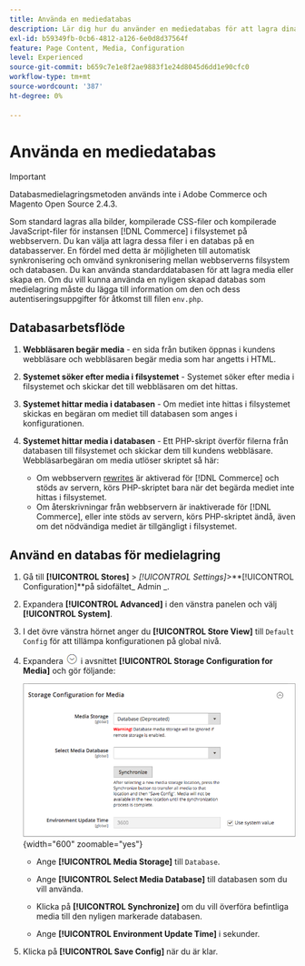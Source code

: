 ```yaml
---
title: Använda en mediedatabas
description: Lär dig hur du använder en mediedatabas för att lagra dina [!DNL Commerce] mediefiler.
exl-id: b59349fb-0cb6-4812-a126-6e0d8d37564f
feature: Page Content, Media, Configuration
level: Experienced
source-git-commit: b659c7e1e8f2ae9883f1e24d8045d6dd1e90cfc0
workflow-type: tm+mt
source-wordcount: '387'
ht-degree: 0%

---
```


# Använda en mediedatabas

>[!IMPORTANT]
>
>Databasmedielagringsmetoden används inte i Adobe Commerce och Magento Open Source 2.4.3.

Som standard lagras alla bilder, kompilerade CSS-filer och kompilerade JavaScript-filer för instansen [!DNL Commerce] i filsystemet på webbservern. Du kan välja att lagra dessa filer i en databas på en databasserver. En fördel med detta är möjligheten till automatisk synkronisering och omvänd synkronisering mellan webbserverns filsystem och databasen. Du kan använda standarddatabasen för att lagra media eller skapa en. Om du vill kunna använda en nyligen skapad databas som medielagring måste du lägga till information om den och dess autentiseringsuppgifter för åtkomst till filen `env.php`.

## Databasarbetsflöde

1. **Webbläsaren begär media** - en sida från butiken öppnas i kundens webbläsare och webbläsaren begär media som har angetts i HTML.

1. **Systemet söker efter media i filsystemet** - Systemet söker efter media i filsystemet och skickar det till webbläsaren om det hittas.

1. **Systemet hittar media i databasen** - Om mediet inte hittas i filsystemet skickas en begäran om mediet till databasen som anges i konfigurationen.

1. **Systemet hittar media i databasen** - Ett PHP-skript överför filerna från databasen till filsystemet och skickar dem till kundens webbläsare. Webbläsarbegäran om media utlöser skriptet så här:

   - Om webbservern [rewrites](../merchandising-promotions/url-rewrite.md) är aktiverad för [!DNL Commerce] och stöds av servern, körs PHP-skriptet bara när det begärda mediet inte hittas i filsystemet.
   - Om återskrivningar från webbservern är inaktiverade för [!DNL Commerce], eller inte stöds av servern, körs PHP-skriptet ändå, även om det nödvändiga mediet är tillgängligt i filsystemet.

## Använd en databas för medielagring

1. Gå till **[!UICONTROL Stores]** > _[!UICONTROL Settings]_>**[!UICONTROL Configuration]**på sidofältet_ Admin _.

1. Expandera **[!UICONTROL Advanced]** i den vänstra panelen och välj **[!UICONTROL System]**.

1. I det övre vänstra hörnet anger du **[!UICONTROL Store View]** till `Default Config` för att tillämpa konfigurationen på global nivå.

1. Expandera ![Expansionsväljaren](../assets/icon-display-expand.png) i avsnittet **[!UICONTROL Storage Configuration for Media]** och gör följande:

   ![Avancerad konfiguration - lagringskonfiguration för media](./assets/database-storage-deprecated.png){width="600" zoomable="yes"}

   - Ange **[!UICONTROL Media Storage]** till `Database`.

   - Ange **[!UICONTROL Select Media Database]** till databasen som du vill använda.

   - Klicka på **[!UICONTROL Synchronize]** om du vill överföra befintliga media till den nyligen markerade databasen.

   - Ange **[!UICONTROL Environment Update Time]** i sekunder.

1. Klicka på **[!UICONTROL Save Config]** när du är klar.

